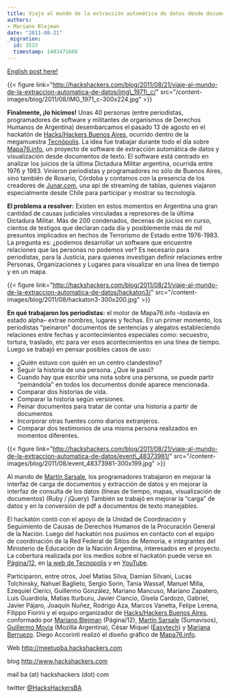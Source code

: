 ```yaml
---
title: Viaje al mundo de la extracción automática de datos desde documentos
authors:
- Mariano Blejman
date: "2011-08-21"
_migration:
  id: 3533
  timestamp: 1483471668
---
```


[English post here!][1]

{{< figure link="http://hackshackers.com/blog/2011/08/21/viaje-al-mundo-de-la-extraccion-automatica-de-datos/img\_1971\_c/" src="/content-images/blog/2011/08/IMG\_1971\_c-300x224.jpg" >}}

**Finalmente, ¡lo hicimos!** Unas 40 personas (entre periodistas, programadores de software y militantes de organismos de Derechos Humanos de Argentina) desembarcamos el pasado 13 de agosto en el hackatón de [Hacks/Hackers Buenos Aires][2], ocurrido dentro de la megamuestra [Tecnópolis][3]. La idea fue trabajar durante todo el día sobre [Mapa76.info][4], un proyecto de software de extracción automática de datos y visualización desde documentos de texto. El software está centrado en analizar los juicios de la última Dictadura Militar argentina, ocurrida entre 1976 y 1983. Vinieron periodistas y programadores no sólo de Buenos Aires, sino también de Rosario, Córdoba y contamos con la presencia de los creadores de [Junar.com][5], una api de streaming de tablas, quienes viajaron especialmente desde Chile para participar y mostrar su tecnología.

**El problema a resolver:** Existen en estos momentos en Argentina una gran cantidad de causas judiciales vinculadas a represores de la última Dictadura Militar. Más de 200 condenados, decenas de juicios en curso, cientos de testigos que declaran cada día y posiblemente más de mil presuntos implicados en hechos de Terrorismo de Estado entre 1976-1983. La pregunta es: ¿podemos desarrollar un software que encuentre relaciones que las personas no podemos ver? Es necesario para periodistas, para la Justicia, para quienes investigan definir relaciones entre Personas, Organizaciones y Lugares para visualizar en una línea de tiempo y en un mapa.

{{< figure link="http://hackshackers.com/blog/2011/08/21/viaje-al-mundo-de-la-extraccion-automatica-de-datos/hackaton3/" src="/content-images/blog/2011/08/hackaton3-300x200.jpg" >}}

**En qué trabajaron los periodistas:** el motor de Mapa76.info &#8211;todavía en estado alpha&#8211; extrae nombres, lugares y fechas. En un primer momento, los periodistas &#8220;peinaron&#8221; documentos de sentencias y alegatos estableciendo relaciones entre fechas y acontecimientos especiales como: secuestro, tortura, traslado, etc para ver esos acontecimientos en una línea de tiempo. Luego se trabajó en pensar posibles casos de uso:

  * ¿Quién estuvo con quién en un centro clandestino?
  * Seguir la historia de una persona. ¿Que le pasó?
  * Cuando hay que escribir una nota sobre una persona, se puede partir “peinándola” en todos los documentos donde aparece mencionada.
  * Comparar dos historias de vida.
  * Comparar la historia según versiones.
  * Peinar documentos para tratar de contar una historia a partir de documentos
  * Incorporar otras fuentes como diarios extranjeros.
  * Comparar dos testimonios de una misma persona realizados en momentos diferentes.

{{< figure link="http://hackshackers.com/blog/2011/08/21/viaje-al-mundo-de-la-extraccion-automatica-de-datos/event\_48373981/" src="/content-images/blog/2011/08/event\_48373981-300x199.jpg" >}}

Al mando de [Martín Sarsale][6], los programadores trabajaron en mejorar la interfaz de carga de documentos y extracción de datos y en mejorar la interfaz de consulta de los datos (líneas de tiempo, mapas, visualización de documentos) (Ruby / jQuery) También se trabajó en mejorar la &#8220;carga&#8221; de datos y en la conversión de pdf a documentos de texto manejables.

El hackatón contó con el apoyo de la Unidad de Coordinación y Seguimiento de Causas de Derechos Humanos de la Procuración General de la Nación. Luego del hackatón nos pusimos en contacto con el equipo de coordinación de la Red Federal de Sitios de Memoria, e integrantes del Ministerio de Educación de la Nación Argentina, interesados en el proyecto. La cobertura realizada por los medios sobre el hackatón puede verse en [Página/12][7], en [la web de Tecnopolis][8] y en [YouTube][9].

Participaron, entre otros, Joel Matías Silva, Damian Silvani, Lucas Tolchinsky, Nahuel Baglieto, Sergio Sorin, Tania Wassaf, Manuel Milla, Ezequiel Clerici, Guillermo González, Mariano Mancuso, Mariano Zapatero, Luis Guardiola, Matias Iturburu, Javier Ciancio, Gisela Cardozo, Gabriel, Javier Pájaro, Joaquín Nuñez, Rodrigo Aza, Marcos Vanetta, Felipe Lerena, Filippo Fiorini y el equipo organizador de [Hacks/Hackers Buenos Aires][2], conformado por [Mariano Blejman][10] (Página/12), [Martín Sarsale][6] (Sumavisos), [Guillermo Movia][11] (Mozilla Argentina), César Miquel ([Easytech][12]) y [Mariana Berruezo][13]. Diego Accorinti realizó el diseño gráfico de [Mapa76.info][14].

Web <http://meetupba.hackshackers.com>

blog <http://www.hackshackers.com>

mail ba (at) hackshackers (dot) com

twitter [@HacksHackersBA][15]

 [1]: http://wp.me/pO4rB-Vr
 [2]: http://meetupba.hackshackers.com
 [3]: http://www.tecnopolis.ar
 [4]: http://www.mapa76.info
 [5]: http://www.junar.com
 [6]: http://www.twitter.com/runixo
 [7]: http://www.pagina12.com.ar/diario/sociedad/3-174379-2011-08-13.html
 [8]: http://tecnopolis.ar/noticiasdetecnopolis/?p=2943
 [9]: http://www.youtube.com/watch?v=0ByvJ7J2_TY
 [10]: http://www.twitter.com/blejman
 [11]: http://www.twitter.com/deimidis
 [12]: http://www.easytech.com.ar
 [13]: http://www.twitter.com/Myberru
 [14]: http://mapa76.info
 [15]: http://www.twitter.com/HacksHackersBA